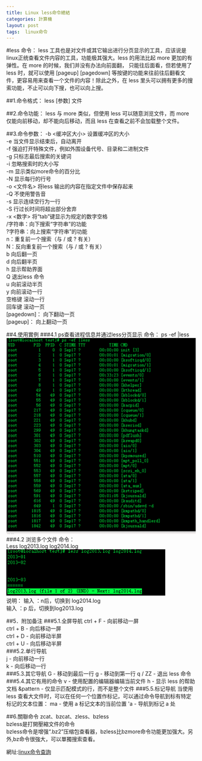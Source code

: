 ```yaml
---
title: Linux less命令總結
categories: 計算機
layout: post
tags:  linux命令
---
```


#less 命令：
less 工具也是对文件或其它输出进行分页显示的工具，应该说是linux正统查看文件内容的工具，功能极其强大。less 的用法比起 more 更加的有弹性。在 more 的时候，我们并没有办法向前面翻， 只能往后面看，但若使用了 less 时，就可以使用 [pageup] [pagedown] 等按键的功能来往前往后翻看文件，更容易用来查看一个文件的内容！除此之外，在 less 里头可以拥有更多的搜索功能，不止可以向下搜，也可以向上搜。

##1.命令格式：
less [参数]  文件 

##2.命令功能：
less 与 more 类似，但使用 less 可以随意浏览文件，而 more 仅能向前移动，却不能向后移动，而且 less 在查看之前不会加载整个文件。

##3.命令参数：
-b <缓冲区大小> 设置缓冲区的大小  
-e  当文件显示结束后，自动离开  
-f  强迫打开特殊文件，例如外围设备代号、目录和二进制文件  
-g  只标志最后搜索的关键词  
-i  忽略搜索时的大小写  
-m  显示类似more命令的百分比  
-N  显示每行的行号  
-o <文件名> 将less 输出的内容在指定文件中保存起来  
-Q  不使用警告音  
-s  显示连续空行为一行  
-S  行过长时间将超出部分舍弃  
-x <数字> 将“tab”键显示为规定的数字空格  
/字符串：向下搜索“字符串”的功能  
?字符串：向上搜索“字符串”的功能  
n：重复前一个搜索（与 / 或 ? 有关）  
N：反向重复前一个搜索（与 / 或 ? 有关）  
b  向后翻一页  
d  向后翻半页  
h  显示帮助界面  
Q  退出less 命令  
u  向前滚动半页  
y  向前滚动一行  
空格键 滚动一行  
回车键 滚动一页  
[pagedown]： 向下翻动一页  
[pageup]：   向上翻动一页  

##4.使用實例
###4.1 ps查看进程信息并通过less分页显示 
命令： 
 ps -ef |less   
![image](/album/linux_less1.png)  
###4.2 浏览多个文件 
命令：  
Less log2013.log log2014.log    
![image](/album/linux_less2.png)  
说明：
输入 ：n后，切换到 log2014.log  
输入 ：p 后，切换到log2013.log  

##5．附加备注
###5.1.全屏导航
ctrl + F - 向前移动一屏  
ctrl + B - 向后移动一屏  
ctrl + D - 向前移动半屏  
ctrl + U - 向后移动半屏  
###5.2.单行导航  
j - 向前移动一行  
k - 向后移动一行  
###5.3.其它导航
G - 移动到最后一行
g - 移动到第一行
q / ZZ - 退出 less 命令
###5.4.其它有用的命令
v - 使用配置的编辑器编辑当前文件
h - 显示 less 的帮助文档
&pattern - 仅显示匹配模式的行，而不是整个文件
###5.5.标记导航
当使用 less 查看大文件时，可以在任何一个位置作标记，可以通过命令导航到标有特定标记的文本位置：
ma - 使用 a 标记文本的当前位置
'a - 导航到标记 a 处

##6.關聯命令
zcat、bzcat、zless、bzless  
bzless是打開壓縮文件的命令  
bzless命令是增强“.bz2”压缩包查看器，bzless比bzmore命令功能更加强大。另外,bz命令很強大，可以單獨搜索查看。

網址:[linux命令查詢](http://man.linuxde.net/)
